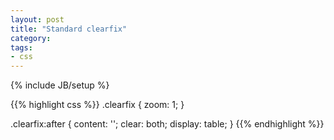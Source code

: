 ```yaml
---
layout: post
title: "Standard clearfix"
category: 
tags:
- css
---
```

{% include JB/setup %}

{{% highlight css %}}
.clearfix {
  zoom: 1;
}

.clearfix:after {
  content: '';
  clear: both;
  display: table;
}
{{% endhighlight %}}